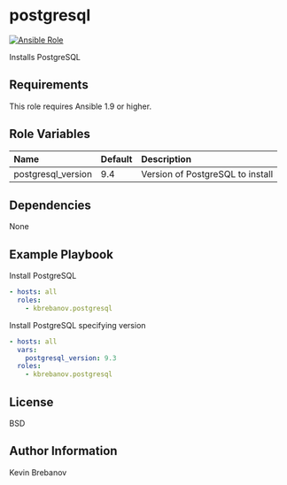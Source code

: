 postgresql
==========

[![Ansible Role](https://img.shields.io/ansible/role/3384.svg)](https://galaxy.ansible.com/list#/roles/3384)

Installs PostgreSQL

Requirements
------------

This role requires Ansible 1.9 or higher.

Role Variables
--------------

| Name               | Default | Description                      |
|:-------------------|:--------|:---------------------------------|
| postgresql_version | 9.4     | Version of PostgreSQL to install |

Dependencies
------------

None

Example Playbook
----------------

Install PostgreSQL
```yaml
- hosts: all
  roles:
    - kbrebanov.postgresql
```

Install PostgreSQL specifying version
```yaml
- hosts: all
  vars:
    postgresql_version: 9.3
  roles:
    - kbrebanov.postgresql
```

License
-------

BSD

Author Information
------------------

Kevin Brebanov
